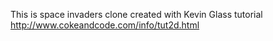 This is space invaders clone created with Kevin Glass tutorial
http://www.cokeandcode.com/info/tut2d.html
